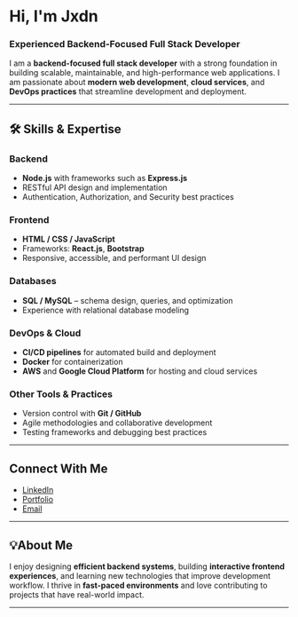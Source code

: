 # Hi, I'm Jxdn

### Experienced Backend-Focused Full Stack Developer

I am a **backend-focused full stack developer** with a strong foundation in building scalable, maintainable, and high-performance web applications. I am passionate about **modern web development**, **cloud services**, and **DevOps practices** that streamline development and deployment.

---

## 🛠 Skills & Expertise

### Backend
- **Node.js** with frameworks such as **Express.js**  
- RESTful API design and implementation  
- Authentication, Authorization, and Security best practices  

### Frontend
- **HTML / CSS / JavaScript**  
- Frameworks: **React.js**, **Bootstrap**  
- Responsive, accessible, and performant UI design  

### Databases
- **SQL / MySQL** – schema design, queries, and optimization  
- Experience with relational database modeling  

### DevOps & Cloud
- **CI/CD pipelines** for automated build and deployment  
- **Docker** for containerization  
- **AWS** and **Google Cloud Platform** for hosting and cloud services  

### Other Tools & Practices
- Version control with **Git / GitHub**  
- Agile methodologies and collaborative development  
- Testing frameworks and debugging best practices  

---

## Connect With Me

- [LinkedIn]()  
- [Portfolio]()  
- [Email](mailto:)  

---

## 💡About Me

I enjoy designing **efficient backend systems**, building **interactive frontend experiences**, and learning new technologies that improve development workflow. I thrive in **fast-paced environments** and love contributing to projects that have real-world impact.  

---

